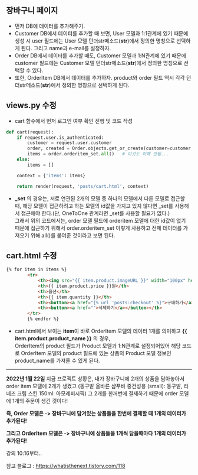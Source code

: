 ## 장바구니 페이지
- 먼저 DB에 데이터를 추가해주기. 
- Customer DB에서 데이터를 추가할 때 보면, User 모델과 1:1관계에 있기 때문에 생성 시 user 필드에는 User 모델 던더str메소드(__str__)에서 정의한 명칭으로 선택하게 된다. 그리고 name과 e-mail를 설정하자.
- Order DB에서 데이터를 추가할 때도, Customer 모델과 1:N관계에 있기 때문에 customer 필드에는 Customer 모델 던더str메소드(__str__)에서 정의한 명칭으로 선택할 수 있다. 
- 또한, OrderItem DB에서 데이터를 추가하자. product와 order 필드 역시 각각 던더str메소드(__str__)에서 정의한 명칭으로 선택하게 된다.


## views.py 수정



- cart 함수에서 먼저 로그인 여부 확인 진행 및 코드 작성
```python
def cart(request):
    if request.user.is_authenticated:
        customer = request.user.customer
        order, created = Order.objects.get_or_create(customer=customer, complete=False)  # 완료된 주문인지 잡아준다는게 뭘까..
        items = order.orderitem_set.all()   # 이것도 이해 안됨...
    else:
        items = []    

    context = {'items': items}

    return render(request, 'posts/cart.html', context)
```

- **_set** 의 경우는, 서로 연관된 2개의 모델 중 하나의 모델에서 다른 모델로 접근할 때, 해당 모델이 접근하려고 하는 모델의 id값을 가지고 있지 않다면 _set를 사용해서 접근해야 한다.(단, OneToOne 관계라면 _set를 사용할 필요가 없다.)   
  그래서 위의 코드에서는, order 모델 필드에 orderitem 모델에 대한 id값이 없기 때문에 접근하기 위해서 order.orderitem_set 이렇게 사용하고 전체 데이터를 가져오기 위해 all()를 붙여준 것이라고 보면 된다.



## cart.html 수정
```html
{% for item in items %}
        <tr>
            <th><img src="{{ item.product.imageURL }}" width="100px" height="100px">{{ item.product.product_name }}</th>
            <th>{{ item.product.price }}원</th>
            <th>옵션</th>
            <th>{{ item.quantity }}</th>
            <th><button><a href="{% url 'posts:checkout' %}">구매하기</a></button></th>
            <th><button><a href="">삭제하기</a></button></th>
        </tr>
        {% endfor %}
```

- cart.html에서 보이는 **item**이 바로 OrderItem 모델의 데이터 1개를 의미하고 **{{ item.product.product_name }}** 의 경우,   
  OrderItem의 product 필드가 Product 모델과 1:N관계로 설정되어있어 해당 코드로 OrderItem 모델의 product 필드에 있는 상품의 Product 모델 정보인 product_name를 가져올 수 있게 된다.  



* * *

**2022년 1월 22일** 
지금 프로젝트 상황은, 내가 장바구니에 2개의 상품을 담아놓아서 order item 모델에 2개가 생겼고
(동구밭 올바른 샴푸바 중건성용 (small): 동구밭, 라네즈 크림 스킨 150ml: 아모레퍼시픽)
 그 2개를 한꺼번에 결제하기 때문에 order 모델에 1개의 주문이 생긴 것이다!

**즉, Order 모델은 -> 장바구니에 담겨있는 상품들을 한번에 결제할 때 1개의 데이터가 추가된다!**

**그리고 OrderItem 모델은 -> 장바구니에 상품들을 1개씩 담을때마다 1개의 데이터가 추가된다!**





강의 10:16부터..


참고 블로그 : https://whatisthenext.tistory.com/118
